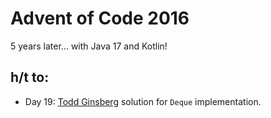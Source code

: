 # Advent of Code 2016

5 years later... with Java 17 and Kotlin!

## h/t to:

* Day 19: [Todd Ginsberg](https://github.com/tginsberg/advent-2016-kotlin/blob/master/src/main/kotlin/com/ginsberg/advent2016/Day19.kt) solution for `Deque` implementation.